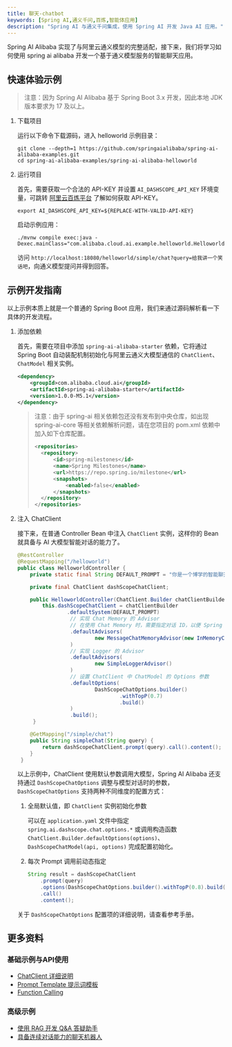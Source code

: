 ```yaml
---
title: 聊天-chatbot
keywords: [Spring AI,通义千问,百炼,智能体应用]
description: "Spring AI 与通义千问集成，使用 Spring AI 开发 Java AI 应用。"
---
```


Spring AI Alibaba 实现了与阿里云通义模型的完整适配，接下来，我们将学习如何使用 spring ai alibaba 开发一个基于通义模型服务的智能聊天应用。

## 快速体验示例

> 注意：因为 Spring AI Alibaba 基于 Spring Boot 3.x 开发，因此本地 JDK 版本要求为 17 及以上。

1. 下载项目

	运行以下命令下载源码，进入 helloworld 示例目录：

	```shell
	git clone --depth=1 https://github.com/springaialibaba/spring-ai-alibaba-examples.git
	cd spring-ai-alibaba-examples/spring-ai-alibaba-helloworld
	```

2. 运行项目

	首先，需要获取一个合法的 API-KEY 并设置 `AI_DASHSCOPE_API_KEY` 环境变量，可跳转 <a target="_blank" href="https://help.aliyun.com/zh/model-studio/developer-reference/get-api-key">阿里云百炼平台</a> 了解如何获取 API-KEY。

	```shell
	export AI_DASHSCOPE_API_KEY=${REPLACE-WITH-VALID-API-KEY}
	```

	启动示例应用：

	```shell
	./mvnw compile exec:java -Dexec.mainClass="com.alibaba.cloud.ai.example.helloworld.HelloworldApplication"
	```

	访问 `http://localhost:18080/helloworld/simple/chat?query=给我讲一个笑话吧`，向通义模型提问并得到回答。

## 示例开发指南
以上示例本质上就是一个普通的 Spring Boot 应用，我们来通过源码解析看一下具体的开发流程。

1. 添加依赖

	首先，需要在项目中添加 `spring-ai-alibaba-starter` 依赖，它将通过 Spring Boot 自动装配机制初始化与阿里云通义大模型通信的 `ChatClient`、`ChatModel` 相关实例。

	```xml
	<dependency>	
		<groupId>com.alibaba.cloud.ai</groupId>
		<artifactId>spring-ai-alibaba-starter</artifactId>
		<version>1.0.0-M5.1</version>
	</dependency>
	```

    > 注意：由于 spring-ai 相关依赖包还没有发布到中央仓库，如出现 spring-ai-core 等相关依赖解析问题，请在您项目的 pom.xml 依赖中加入如下仓库配置。
    >
    > ```xml
    > <repositories>
    > 	<repository>
    > 		<id>spring-milestones</id>
    > 		<name>Spring Milestones</name>
    > 		<url>https://repo.spring.io/milestone</url>
    > 		<snapshots>
    > 			<enabled>false</enabled>
    > 		</snapshots>
    > 	</repository>
    > </repositories>
    > ```

2. 注入 ChatClient

	接下来，在普通 Controller Bean 中注入 `ChatClient` 实例，这样你的 Bean 就具备与 AI 大模型智能对话的能力了。

	```java
	@RestController
	@RequestMapping("/helloworld")
	public class HelloworldController {
		private static final String DEFAULT_PROMPT = "你是一个博学的智能聊天助手，请根据用户提问回答！";

		private final ChatClient dashScopeChatClient;

		public HelloworldController(ChatClient.Builder chatClientBuilder) {
			this.dashScopeChatClient = chatClientBuilder
					.defaultSystem(DEFAULT_PROMPT)
					 // 实现 Chat Memory 的 Advisor
					 // 在使用 Chat Memory 时，需要指定对话 ID，以便 Spring AI 处理上下文。
					 .defaultAdvisors(
							 new MessageChatMemoryAdvisor(new InMemoryChatMemory())
					 )
					 // 实现 Logger 的 Advisor
					 .defaultAdvisors(
							 new SimpleLoggerAdvisor()
					 )
					 // 设置 ChatClient 中 ChatModel 的 Options 参数
					 .defaultOptions(
							 DashScopeChatOptions.builder()
									 .withTopP(0.7)
									 .build()
					 )
					 .build();
		 }

	    @GetMapping("/simple/chat")
		public String simpleChat(String query) {
			return dashScopeChatClient.prompt(query).call().content();
		}
	 }
	```

	以上示例中，ChatClient 使用默认参数调用大模型，Spring AI Alibaba 还支持通过 `DashScopeChatOptions` 调整与模型对话时的参数，`DashScopeChatOptions` 支持两种不同维度的配置方式：

	1. 全局默认值，即 `ChatClient` 实例初始化参数

		可以在 `application.yaml` 文件中指定 `spring.ai.dashscope.chat.options.*` 或调用构造函数 `ChatClient.Builder.defaultOptions(options)`、`DashScopeChatModel(api, options)` 完成配置初始化。

	2. 每次 Prompt 调用前动态指定

		```java
		String result = dashScopeChatClient
			.prompt(query)
			.options(DashScopeChatOptions.builder().withTopP(0.8).build())
			.call()
			.content();
		```

	关于 `DashScopeChatOptions` 配置项的详细说明，请查看参考手册。

## 更多资料
### 基础示例与API使用
* [ChatClient 详细说明](./tutorials/chat-client/)
* [Prompt Template 提示词模板](./tutorials/prompt/)
* [Function Calling](./tutorials/function-calling/)

### 高级示例
* [使用 RAG 开发 Q&A 答疑助手](./practices/rag)
* [具备连续对话能力的聊天机器人](./practices/memory)
